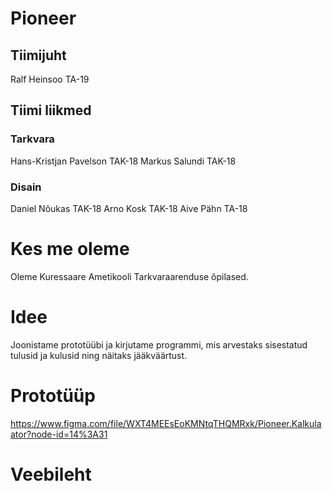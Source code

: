 # Pioneer
## Tiimijuht 
Ralf Heinsoo TA-19
## Tiimi liikmed 
### Tarkvara
Hans-Kristjan Pavelson TAK-18
Markus Salundi TAK-18
### Disain
Daniel Nõukas TAK-18
Arno Kosk TAK-18
Aive Pähn TA-18
# Kes me oleme
Oleme Kuressaare Ametikooli Tarkvaraarenduse õpilased.
# Idee
Joonistame prototüübi ja kirjutame programmi, mis arvestaks sisestatud tulusid ja kulusid ning näitaks jääkväärtust.
# Prototüüp
https://www.figma.com/file/WXT4MEEsEoKMNtqTHQMRxk/Pioneer.Kalkulaator?node-id=14%3A31
# Veebileht
